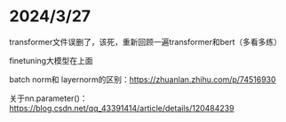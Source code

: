 # 2024/3/27

transformer文件误删了，该死，重新回顾一遍transformer和bert（多看多练）

finetuning大模型在上面



batch norm和 layernorm的区别：https://zhuanlan.zhihu.com/p/74516930

关于nn.parameter()：https://blog.csdn.net/qq_43391414/article/details/120484239
